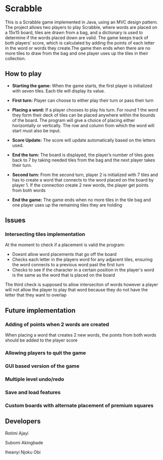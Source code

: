 # Scrabble
This is a Scrabble game implemented in Java, using an MVC design pattern. The project allows two players to play Scrabble, where words are placed on a 15x15 board, tiles are drawn from a bag, and a dictionary is used to determine if the words placed down are valid.
The game keeps track of both players' score, which is calculated by adding the points of each letter in the word or words they create.The game then ends when there are no more tiles to draw from the bag and one player uses up the tiles in their collection.

## How to play
- **Starting the game:** When the game starts, the first player is initialized with seven tiles. Each tile will display its value.

- **First turn:** Player can choose to either play their turn or pass their turn 

- **Placing a word:** If a player chooses to play his turn. For round 1 the word they form their deck of tiles can be placed anywhere within the bounds of the board. The program will give a choice of placing either horizontally or vertically. The row and column from which the word will start must also be input.

- **Score Update:** The score will update automatically based on the letters used.

- **End the turn:** The board is displayed, the player’s number of tiles goes back to 7 by taking needed tiles from the bag  and the next player takes their turn.

- **Second turn:** From the second turn, player 2 is initialized with 7 tiles and has to create a word that connects to the word placed on the board by player 1. If the connection create 2 new words, the player get points from both words

- **End the game:** The game ends when no more tiles in the tile bag and one player uses up the remaining tiles they are holding

## Issues
### Intersecting tiles implementation 
At the moment to check if a placement is valid the program:
- Doesnt allow word placements that go off the board
- Checks each letter in the players word for any adjacent tiles, ensuring the word connects to a previous word past the first turn
- Checks to see if the character in a certain position in the player's word is the same as the word that is placed on the board

The third check is supposed to allow interseciton of words however a player will not allow the player to play that word because they do not have the letter that they want to overlap

## Future implementation
### Adding of points when 2 words are created
When placing a word that creates 2 new words, the points from both words should be added to the player score
### Allowing players to quit the game
### GUI based version of the game
### Multiple level undo/redo
### Save and load features
### Custom boards with alternate placement of premium squares
## Developers
Rotimi Ajayi

Subomi Akingbade

Iheanyi Njoku Obi


